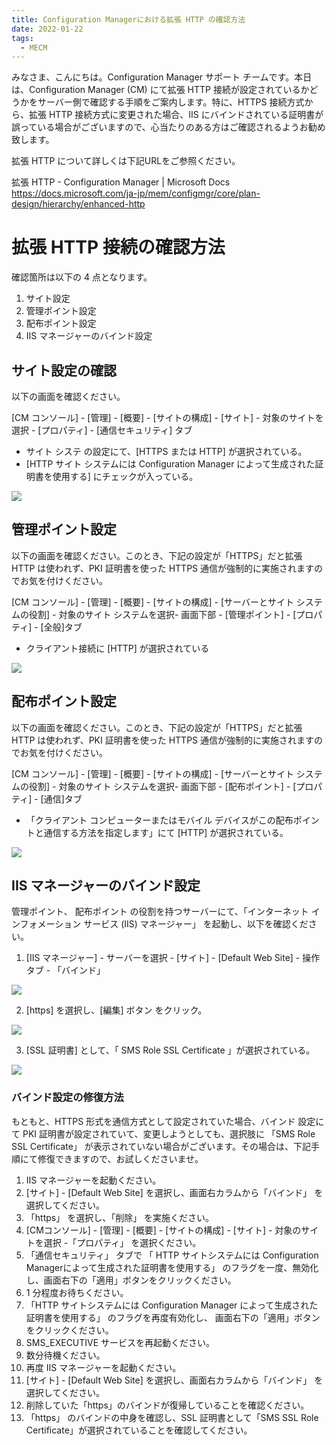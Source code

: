 ```yaml
---
title: Configuration Managerにおける拡張 HTTP の確認方法
date: 2022-01-22
tags:
  - MECM
---
```


みなさま、こんにちは。Configuration Manager サポート チームです。本日は、Configuration Manager (CM) にて拡張 HTTP 接続が設定されているかどうかをサーバー側で確認する手順をご案内します。特に、HTTPS 接続方式から、拡張 HTTP 接続方式に変更された場合、IIS にバインドされている証明書が誤っている場合がございますので、心当たりのある方はご確認されるようお勧め致します。

拡張 HTTP について詳しくは下記URLをご参照ください。  

拡張 HTTP - Configuration Manager | Microsoft Docs  
https://docs.microsoft.com/ja-jp/mem/configmgr/core/plan-design/hierarchy/enhanced-http

# 拡張 HTTP 接続の確認方法

確認箇所は以下の 4 点となります。

1. サイト設定
2. 管理ポイント設定
3. 配布ポイント設定
4. IIS マネージャーのバインド設定

## サイト設定の確認

以下の画面を確認ください。

[CM コンソール] - [管理] - [概要] - [サイトの構成] - [サイト] - 対象のサイトを選択 - [プロパティ] - [通信セキュリティ] タブ

- サイト システ の設定にて、[HTTPS または HTTP] が選択されている。
- [HTTP サイト システムには Configuration Manager によって生成された証明書を使用する] にチェックが入っている。

![](./20220122_01/20220122_01_01.png)

## 管理ポイント設定

以下の画面を確認ください。このとき、下記の設定が「HTTPS」だと拡張 HTTP は使われず、PKI 証明書を使った HTTPS 通信が強制的に実施されますのでお気を付けください。

[CM コンソール] - [管理] - [概要] - [サイトの構成] - [サーバーとサイト システムの役割] - 対象のサイト システムを選択- 画面下部 - [管理ポイント] - [プロパティ] - [全般]タブ

 - クライアント接続に [HTTP] が選択されている

![](./20220122_01/20220122_01_02.png)

## 配布ポイント設定

以下の画面を確認ください。このとき、下記の設定が「HTTPS」だと拡張 HTTP は使われず、PKI 証明書を使った HTTPS 通信が強制的に実施されますのでお気を付けください。

[CM コンソール] - [管理] - [概要] - [サイトの構成] - [サーバーとサイト システムの役割] - 対象のサイト システムを選択- 画面下部 - [配布ポイント] - [プロパティ] - [通信]タブ

- 「クライアント コンピューターまたはモバイル デバイスがこの配布ポイントと通信する方法を指定します」にて [HTTP] が選択されている。

![](./20220122_01/20220122_01_03.png)

## IIS マネージャーのバインド設定

管理ポイント、 配布ポイント の役割を持つサーバーにて、「インターネット インフォメーション サービス (IIS) マネージャー」 を起動し、以下を確認ください。

1. [IIS マネージャー] - サーバーを選択 - [サイト] - [Default Web Site] - 操作タブ - 「バインド」

![](./20220122_01/20220122_01_04.png)

2. [https] を選択し、[編集] ボタン をクリック。

![](./20220122_01/20220122_01_05.png)

3. [SSL 証明書] として、「 SMS Role SSL Certificate 」が選択されている。

![](./20220122_01/20220122_01_06.png)

### バインド設定の修復方法

もともと、HTTPS 形式を通信方式として設定されていた場合、バインド 設定にて PKI 証明書が設定されていて、変更しようとしても、選択肢に 「SMS Role SSL Certificate」 が表示されていない場合がございます。その場合は、下記手順にて修復できますので、お試しくださいませ。

1. IIS マネージャーを起動ください。
2. [サイト] - [Default Web Site] を選択し、画面右カラムから「バインド」 を選択してください。
3. 「https」 を選択し、「削除」 を実施ください。
4.  [CMコンソール] - [管理] - [概要] - [サイトの構成] - [サイト] - 対象のサイトを選択 -「プロパティ」 を選択ください。
5. 「通信セキュリティ」 タブで 「 HTTP サイトシステムには Configuration Managerによって生成された証明書を使用する」 のフラグを一度、無効化し、画面右下の「適用」ボタンをクリックください。
6. 1 分程度お待ちください。
7. 「HTTP サイトシステムには Configuration Manager によって生成された証明書を使用する」 のフラグを再度有効化し、
   画面右下の「適用」ボタンをクリックください。
8. SMS_EXECUTIVE サービスを再起動ください。
9. 数分待機ください。
10. 再度 IIS マネージャーを起動ください。
11.  [サイト] - [Default Web Site] を選択し、画面右カラムから「バインド」 を選択してください。
12. 削除していた「https」のバインドが復帰していることを確認ください。
13. 「https」 のバインドの中身を確認し、SSL 証明書として「SMS SSL Role Certificate」が選択されていることを確認してください。

